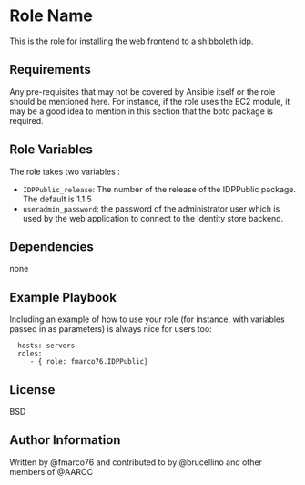 Role Name
=========

This is the role for installing the web frontend to a shibboleth idp.

Requirements
------------

Any pre-requisites that may not be covered by Ansible itself or the role should be mentioned here. For instance, if the role uses the EC2 module, it may be a good idea to mention in this section that the boto package is required.

Role Variables
--------------

The role takes two variables :

  * `IDPPublic_release`: The number of the release of the IDPPublic package. The default is 1.1.5
  * `useradmin_password`: the password of the administrator user which is used by the web application to connect to the identity store backend.


Dependencies
------------

none

Example Playbook
----------------

Including an example of how to use your role (for instance, with variables passed in as parameters) is always nice for users too:

    - hosts: servers
      roles:
         - { role: fmarco76.IDPPublic}

License
-------

BSD

Author Information
------------------

Written by @fmarco76 and contributed to by @brucellino and other members of @AAROC
